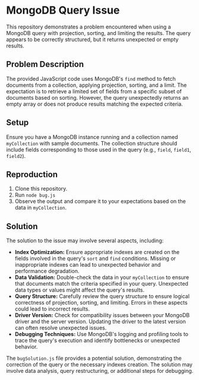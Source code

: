 # MongoDB Query Issue

This repository demonstrates a problem encountered when using a MongoDB query with projection, sorting, and limiting the results. The query appears to be correctly structured, but it returns unexpected or empty results.

## Problem Description
The provided JavaScript code uses MongoDB's `find` method to fetch documents from a collection, applying projection, sorting, and a limit. The expectation is to retrieve a limited set of fields from a specific subset of documents based on sorting.  However, the query unexpectedly returns an empty array or does not produce results matching the expected criteria.

## Setup
Ensure you have a MongoDB instance running and a collection named `myCollection` with sample documents.  The collection structure should include fields corresponding to those used in the query (e.g., `field`, `field1`, `field2`).

## Reproduction
1. Clone this repository.
2. Run `node bug.js`
3. Observe the output and compare it to your expectations based on the data in `myCollection`.

## Solution
The solution to the issue may involve several aspects, including:
* **Index Optimization:** Ensure appropriate indexes are created on the fields involved in the query's `sort` and `find` conditions.  Missing or inappropriate indexes can lead to unexpected behavior and performance degradation.
* **Data Validation:** Double-check the data in your `myCollection` to ensure that documents match the criteria specified in your query.  Unexpected data types or values might affect the query's results.
* **Query Structure:** Carefully review the query structure to ensure logical correctness of projection, sorting, and limiting. Errors in these aspects could lead to incorrect results.
* **Driver Version:** Check for compatibility issues between your MongoDB driver and the server version. Updating the driver to the latest version can often resolve unexpected issues.
* **Debugging Techniques:** Use MongoDB's logging and profiling tools to trace the query's execution and identify bottlenecks or unexpected behavior.

The `bugSolution.js` file provides a potential solution, demonstrating the correction of the query or the necessary indexes creation.   The solution may involve data analysis, query restructuring, or additional steps for debugging.
